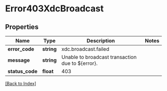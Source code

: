# Error403XdcBroadcast

## Properties

Name | Type | Description | Notes
------------ | ------------- | ------------- | -------------
**error_code** | **string** | xdc.broadcast.failed |
**message** | **string** | Unable to broadcast transaction due to ${error}. |
**status_code** | **float** | 403 |

[[Back to Index]](../index.md)
